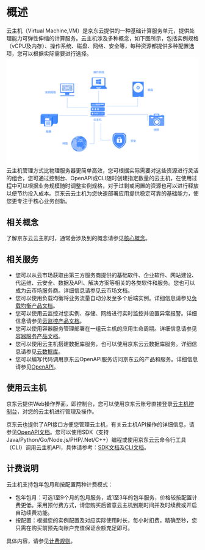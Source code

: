 # 概述
云主机（Virtual Machine,VM）是京东云提供的一种基础计算服务单元，提供处理能力可弹性伸缩的计算服务。云主机涉及多种概念，如下图所示，包括实例规格（vCPU及内存）、操作系统、磁盘、网络、安全等，每种资源都提供多种配置选项，您可以根据实际需要进行选择。
![](../../../../image/vm/Product-Introduction-Overview.png)
云主机管理方式比物理服务器更简单高效，您可根据实际需要对这些资源进行灵活的组合，您可通过控制台、OpenAPI或CLI随时创建指定数量的云主机，在使用过程中可以根据业务规模随时调整实例规格，对于过剩或闲置的资源也可以进行释放以便节约投入成本。京东云云主机为您快速部署应用提供稳定可靠的基础能力，使您更专注于核心业务创新。

## 相关概念
了解京东云云主机时，通常会涉及到的概念请参见[核心概念](Core-Concepts.md)。
## 相关服务
* 您可以从云市场获取由第三方服务商提供的基础软件、企业软件、网站建设、代运维、云安全、数据及API、解决方案等相关的各类软件和服务。您也可以成为云市场服务商。详细信息请参见云市场文档。
* 您可以使用负载均衡将业务流量自动分发至多个后端实例。详细信息请参见[负载均衡产品文档](../../../Networking/Load-Balancer/Introduction/Product-Overview.md)。
* 您可以使用云监控对您实例、存储、网络进行实时监控并设置异常报警。详细信息请参见[云监控产品文档](../../../Management/Monitoring/Introduction/Product-Overview.md)。
* 您可以使用容器服务管理部署在一组云主机的应用生命周期。详细信息请参见[容器服务产品文档](../../Native-Container/Introduction/Product-Overview.md)。
* 您可以使用云主机搭建数据库服务，也可以使用京东云云数据库服务。详细信息请参见[云数据库](../../Database-and-Cache-Service/RDS/Introduction/Product-Overview.md)。
* 您可以编写代码调用京东云OpenAPI服务访问京东云的产品和服务。详细信息请参见[OpenAPI](https://github.com/jdcloudcom/cn/blob/edit/API/Virtual-Machines/overview.md)。

## 使用云主机
京东云提供Web操作界面，即控制台，您可以使用京东云账号直接登录[云主机控制台](https://cns-console.jdcloud.com/compute/list)，对您的云主机进行管理及操作。

京东云也提供了API接口方便您管理云主机，有关云主机API操作的详细信息，请参见[OpenAPI文档](https://github.com/jdcloudcom/cn/blob/edit/API/Virtual-Machines/overview.md)。您可以使用SDK（支持 Java/Python/Go/Node.js/PHP/.Net/C++）编程或使用京东云云命令行工具（CLI）调用云主机API，具体请参考：[SDK文档](https://github.com/jdcloudcom/cn/blob/edit/SDK/Java.md)及[CLI文档](https://github.com/jdcloudcom/cn/blob/edit/CLI/Introduction.md)。

## 计费说明
云主机支持包年包月和按配置两种计费模式：

* 包年包月：可选1至9个月的包月服务，或1至3年的包年服务，价格较按配置计费更低。采用预付费方式，请您购买后留意云主机到期时间并及时续费或开启自动续费功能。
* 按配置：根据您的实例配置及对应实际使用时长，每小时扣费，精确至秒，您只需在购买前预先向账户充值保证余额充足即可。

具体内容，请参见[计费规则](../Pricing/Billing-Rules.md)。 


